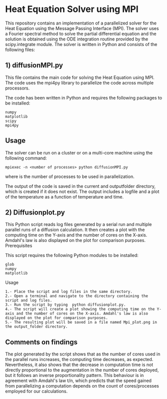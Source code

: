 # Heat Equation Solver using MPI

This repository contains an implementation of a parallelized solver for the Heat Equation using the Message Passing Interface (MPI). The solver uses a Fourier spectral method to solve the partial differential equation and the solution is obtained using the ODE integration routine provided by the scipy.integrate module.
The solver is written in Python and consists of the following files:

## 1) diffusionMPI.py

This file contains the main code for solving the Heat Equation using MPI. The code uses the mpi4py library to parallelize the code across multiple processors.

The code has been written in Python and requires the following packages to be installed:

    numpy
    matplotlib
    scipy
    mpi4py

## Usage

The solver can be run on a cluster or on a multi-core machine using the following command:

    mpiexec -n <number of processes> python diffusionMPI.py

where <number of processes> is the number of processes to be used in parallelization.

The output of the code is saved in the current and outputfolder directory, which is created if it does not exist. The output includes a logfile and a plot of the temperature as a function of temperature and time.

## 2) Diffusionplot.py

This Python script reads log files generated by a serial run and multiple parallel runs of a diffusion calculation. It then creates a plot with the computing time on the Y-axis and the number of cores on the X-axis. Amdahl's law is also displayed on the plot for comparison purposes.
Prerequisites

This script requires the following Python modules to be installed:

    glob
    numpy
    matplotlib

Usage

    1.- Place the script and log files in the same directory.
    2.- Open a terminal and navigate to the directory containing the script and log files.
    3.- Run the script by typing  python diffusionplot.py.
    4.- The script will create a plot showing the computing time on the Y-axis and the number of cores on the X-axis. Amdahl's law is also displayed on the plot for comparison purposes.
    5.- The resulting plot will be saved in a file named Mpi_plot.png in the output_folder directory.


## Comments on findings

The plot generated by the script shows that as the number of cores used in the parallel runs increases, the computing time decreases, as expected. Nevertheless, it also shows that the decrease in computation time is not directly proportional to the augmentation in the number of cores deployed, but it follows an inverse proportionality pattern. This behaviour is in agreement with Amdahl's law t/n, which predicts that the speed gained from parallelizing a computation depends on the count of cores/processes employed for our calculations. 
